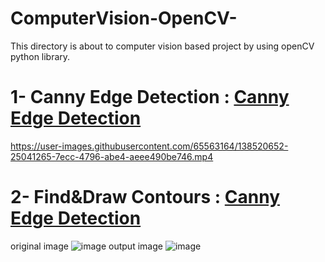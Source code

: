 # ComputerVision-OpenCV-
This directory is about to computer vision based project by using openCV python library.
# 1- Canny Edge Detection : [Canny Edge Detection](https://github.com/Talha1818/ComputerVision-OpenCV-/blob/main/CannyEDGE_DETECTION.py)
https://user-images.githubusercontent.com/65563164/138520652-25041265-7ecc-4796-abe4-aeee490be746.mp4

# 2- Find&Draw Contours : [Canny Edge Detection](https://github.com/Talha1818/ComputerVision-OpenCV-/blob/main/FIND%26DRAWcontours.py)
original image
![image](https://user-images.githubusercontent.com/65563164/138520988-0030a3eb-2c6a-41d1-bbf6-123e10635447.png)
output image 
![image](https://user-images.githubusercontent.com/65563164/138521042-44e3542b-d8af-423a-b951-cc1a2e35f9c0.png)



